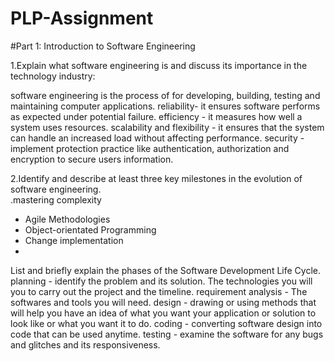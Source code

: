 # PLP-Assignment
#Part 1: Introduction to Software Engineering

1.Explain what software engineering is and discuss its importance in the technology industry:

software engineering is the process of for developing, building, testing and maintaining computer applications.
reliability- it ensures software performs as expected under potential failure. 
efficiency - it measures how well a system uses resources.
 scalability and flexibility - it ensures that the system can handle an increased load without affecting performance.
 security - implement protection practice like authentication, authorization and encryption to secure users information.

2.Identify and describe at least three key milestones in the evolution of software engineering.  
.mastering complexity
- Agile Methodologies
- Object-orientated Programming
- Change implementation
- 
List and briefly explain the phases of the Software Development Life Cycle.
 planning - identify the problem and its solution. The technologies you will you to carry out the project and the timeline.
 requirement analysis - The softwares and tools you will need. 
design - drawing or using methods that will help you have an idea of what you want your application or solution to look like or what you want it to do.
coding - converting software design into code that can be used anytime.
 testing - examine the software for any bugs and glitches and its responsiveness.



  
